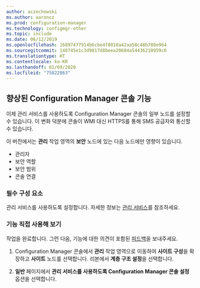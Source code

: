 ```yaml
---
author: aczechowski
ms.author: aaroncz
ms.prod: configuration-manager
ms.technology: configmgr-other
ms.topic: include
ms.date: 06/12/2019
ms.openlocfilehash: 16897477914b6cbe4f8010a42aa58c48b788e964
ms.sourcegitcommit: 148745e1c3d9817d8beea20684a54436210959c6
ms.translationtype: HT
ms.contentlocale: ko-KR
ms.lasthandoff: 01/09/2020
ms.locfileid: "75822863"
---
```

## <a name="bkmk_console"></a> 향상된 Configuration Manager 콘솔 기능

<!--4223683-->

이제 관리 서비스를 사용하도록 Configuration Manager 콘솔의 일부 노드를 설정할 수 있습니다. 이 변화 덕분에 콘솔이 WMI 대신 HTTPS를 통해 SMS 공급자와 통신할 수 있습니다.

이 버전에서는 **관리** 작업 영역의 **보안** 노드에 있는 다음 노드에만 영향이 있습니다.

- 관리자
- 보안 역할
- 보안 범위
- 콘솔 연결

### <a name="prerequisite"></a>필수 구성 요소

관리 서비스를 사용하도록 설정합니다. 자세한 정보는 [관리 서비스](/sccm/core/plan-design/hierarchy/plan-for-the-sms-provider#bkmk_admin-service)를 참조하세요.

### <a name="try-it-out"></a>기능 직접 사용해 보기

작업을 완료합니다. 그런 다음, 기능에 대한 의견이 포함된 [피드백](/sccm/core/understand/find-help#product-feedback)을 보내주세요.

1. Configuration Manager 콘솔에서 **관리** 작업 영역으로 이동하여 **사이트 구성**을 확장하고 **사이트** 노드를 선택합니다. 리본에서 **계층 구조 설정**을 선택합니다.

1. **일반** 페이지에서 **관리 서비스를 사용하도록 Configuration Manager 콘솔 설정** 옵션을 선택합니다.

